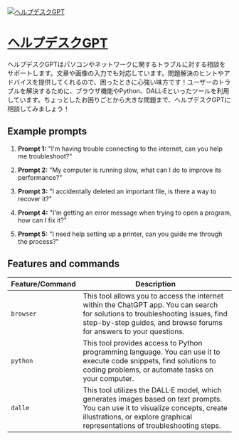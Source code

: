 [![ヘルプデスクGPT](https://files.oaiusercontent.com/file-ghluEOLyEnVMOBNP9lEJCACD?se=2123-10-17T16%3A56%3A10Z&sp=r&sv=2021-08-06&sr=b&rscc=max-age%3D31536000%2C%20immutable&rscd=attachment%3B%20filename%3D82430353-9c39-44de-aa8d-4bfd7b1c0ca0.png&sig=m199qdaKHg7eTyRDQ0WMW0o90vLyBXcSQAUS3EXb4Bg%3D)](https://chat.openai.com/g/g-oKAUf16vI-herupudesukugpt)

# [ヘルプデスクGPT](https://chat.openai.com/g/g-oKAUf16vI-herupudesukugpt)

ヘルプデスクGPTはパソコンやネットワークに関するトラブルに対する相談をサポートします。文章や画像の入力でも対応しています。問題解決のヒントやアドバイスを提供してくれるので、困ったときに心強い味方です！ユーザーのトラブルを解決するために、ブラウザ機能やPython、DALL·Eといったツールを利用しています。ちょっとしたお困りごとから大きな問題まで、ヘルプデスクGPTに相談してみましょう！

## Example prompts

1. **Prompt 1:** "I'm having trouble connecting to the internet, can you help me troubleshoot?"

2. **Prompt 2:** "My computer is running slow, what can I do to improve its performance?"

3. **Prompt 3:** "I accidentally deleted an important file, is there a way to recover it?"

4. **Prompt 4:** "I'm getting an error message when trying to open a program, how can I fix it?"

5. **Prompt 5:** "I need help setting up a printer, can you guide me through the process?"


## Features and commands

| Feature/Command | Description |
| --- | --- |
| `browser` | This tool allows you to access the internet within the ChatGPT app. You can search for solutions to troubleshooting issues, find step-by-step guides, and browse forums for answers to your questions. |
| `python` | This tool provides access to Python programming language. You can use it to execute code snippets, find solutions to coding problems, or automate tasks on your computer. |
| `dalle` | This tool utilizes the DALL·E model, which generates images based on text prompts. You can use it to visualize concepts, create illustrations, or explore graphical representations of troubleshooting steps. |